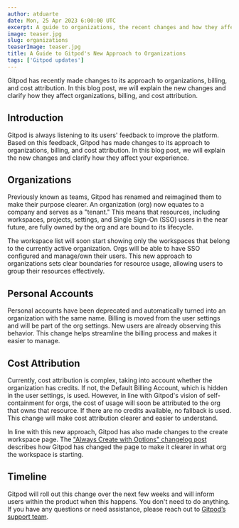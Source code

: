 ```yaml
---
author: atduarte
date: Mon, 25 Apr 2023 6:00:00 UTC
excerpt: A guide to organizations, the recent changes and how they affect the user's experience.
image: teaser.jpg
slug: organizations
teaserImage: teaser.jpg
title: A Guide to Gitpod's New Approach to Organizations
tags: ['Gitpod updates']
---
```


Gitpod has recently made changes to its approach to organizations, billing, and cost attribution. In this blog post, we will explain the new changes and clarify how they affect organizations, billing, and cost attribution.

## Introduction

Gitpod is always listening to its users' feedback to improve the platform. Based on this feedback, Gitpod has made changes to its approach to organizations, billing, and cost attribution. In this blog post, we will explain the new changes and clarify how they affect your experience.

## Organizations

Previously known as teams, Gitpod has renamed and reimagined them to make their purpose clearer. An organization (org) now equates to a company and serves as a "tenant." This means that resources, including workspaces, projects, settings, and Single Sign-On (SSO) users in the near future, are fully owned by the org and are bound to its lifecycle.

The workspace list will soon start showing only the workspaces that belong to the currently active organization. Orgs will be able to have SSO configured and manage/own their users. This new approach to organizations sets clear boundaries for resource usage, allowing users to group their resources effectively.

## Personal Accounts

Personal accounts have been deprecated and automatically turned into an organization with the same name. Billing is moved from the user settings and will be part of the org settings. New users are already observing this behavior. This change helps streamline the billing process and makes it easier to manage.

## Cost Attribution

Currently, cost attribution is complex, taking into account whether the organization has credits. If not, the Default Billing Account, which is hidden in the user settings, is used. However, in line with Gitpod's vision of self-containment for orgs, the cost of usage will soon be attributed to the org that owns that resource. If there are no credits available, no fallback is used. This change will make cost attribution clearer and easier to understand.

In line with this new approach, Gitpod has also made changes to the create workspace page. The ["Always Create with Options" changelog post](/changelog/new-workspace-creation-page) describes how Gitpod has changed the page to make it clearer in what org the workspace is starting.

## Timeline

Gitpod will roll out this change over the next few weeks and will inform users within the product when this happens. You don't need to do anything. If you have any questions or need assistance, please reach out to [Gitpod’s support team](/support).
